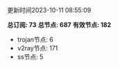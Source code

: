 更新时间2023-10-11 08:55:09

**总订阅: 73**
**总节点: 687**
**有效节点: 182**
- trojan节点: 6
- v2ray节点: 171
- ss节点: 5
